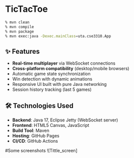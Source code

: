 # TicTacToe

```bash
% mvn clean
% mvn compile
% mvn package
% mvn exec:java -Dexec.mainClass=uta.cse3310.App
```
 
## ✨ Features
- **Real-time multiplayer** via WebSocket connections
- **Cross-platform compatibility** (desktop/mobile browsers)
- Automatic game state synchronization
- Win detection with dynamic animations
- Responsive UI built with pure Java networking
- Session history tracking (last 5 games)

## 🛠 Technologies Used
- **Backend**: Java 17, Eclipse Jetty (WebSocket server)
- **Frontend**: HTML5 Canvas, JavaScript
- **Build Tool**: Maven
- **Hosting**: GitHub Pages
- **CI/CD**: GitHub Actions

#Some screenshots 
![Tittle_screen]
